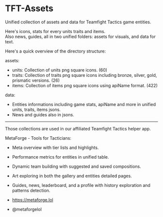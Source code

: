 # TFT-Assets
Unified collection of assets and data for Teamfight Tactics game entities.

Here's icons, stats for every units traits and items.  
Also news, guides, all in two unified folders: assets for visuals, and data for text.
 
Here's a quick overview of the directory structure:

assets:  
- units: Collection of units png square icons. (60)  
- traits: Collection of traits png square icons including bronze, silver, gold, prismatic versions. (26)  
- items: Collection of items png square icons using apiName format. (422)
  
data:  
- Entities informations including game stats, apiName and more in unified units, traits, items jsons.  
- News and guides also in jsons.  

------------------------  

Those collections are used in our affiliated Teamfight Tactics helper app.

MetaForge - Tools for Tacticians:
- Meta overview with tier lists and highlights.
- Performance metrics for entities in unified table.
- Dynamic team building with suggested and saved compositions.
- Art exploring in both the gallery and entities detailed pages.
- Guides, news, leaderboard, and a profile with history exploration and patterns detection.

- https://metaforge.lol  
- @metaforgelol

